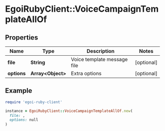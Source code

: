 # EgoiRubyClient::VoiceCampaignTemplateAllOf

## Properties

| Name | Type | Description | Notes |
| ---- | ---- | ----------- | ----- |
| **file** | **String** | Voice template message file | [optional] |
| **options** | **Array&lt;Object&gt;** | Extra options | [optional] |

## Example

```ruby
require 'egoi-ruby-client'

instance = EgoiRubyClient::VoiceCampaignTemplateAllOf.new(
  file: ,
  options: null
)
```

